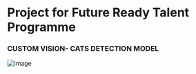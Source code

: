 # Project for Future Ready Talent Programme
### CUSTOM VISION- CATS DETECTION MODEL
![image](https://user-images.githubusercontent.com/81474848/147332422-cd522aa0-67fb-4f68-a9c8-ca4425a85d04.png)
